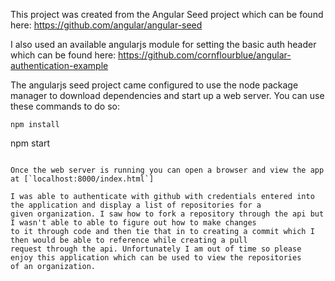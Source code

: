 This project was created from the Angular Seed project which can be found here:
https://github.com/angular/angular-seed

I also used an available angularjs module for setting the basic auth header which can be found here:
https://github.com/cornflourblue/angular-authentication-example

The angularjs seed project came configured to use the node package manager to download dependencies and start up a web server.
You can use these commands to do so:
```
npm install
```
npm start
```

Once the web server is running you can open a browser and view the app at [`localhost:8000/index.html`]

I was able to authenticate with github with credentials entered into the application and display a list of repositories for a
given organization. I saw how to fork a repository through the api but I wasn't able to able to figure out how to make changes
to it through code and then tie that in to creating a commit which I then would be able to reference while creating a pull
request through the api. Unfortunately I am out of time so please enjoy this application which can be used to view the repositories
of an organization.

